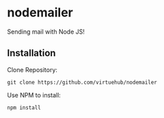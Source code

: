 # nodemailer

Sending mail with Node JS!

## Installation ##

Clone Repository:

    git clone https://github.com/virtuehub/nodemailer

Use NPM to install:

    npm install